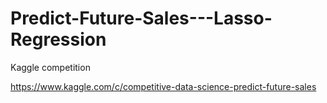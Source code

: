 # Predict-Future-Sales---Lasso-Regression
Kaggle competition

https://www.kaggle.com/c/competitive-data-science-predict-future-sales
